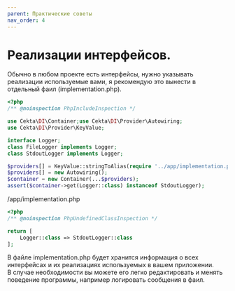 ```yaml
---
parent: Практические советы
nav_order: 4
---
```


# Реализации интерфейсов.

Обычно в любом проекте есть интерфейсы, нужно указывать реализации используемые вами, я рекомендую это вынести в 
отдельный фаил (implementation.php).

```php
<?php
/** @noinspection PhpIncludeInspection */

use Cekta\DI\Container;use Cekta\DI\Provider\Autowiring;
use Cekta\DI\Provider\KeyValue;

interface Logger;
class FileLogger implements Logger;
class StdoutLogger implements Logger;

$providers[] = KeyValue::stringToAlias(require '../app/implementation.php');
$providers[] = new Autowiring();
$container = new Container(...$providers);
assert($container->get(Logger::class) instanceof StdoutLogger);
```

/app/implementation.php
```php
<?php
/** @noinspection PhpUndefinedClassInspection */

return [
    Logger::class => StdoutLogger::class
];
```

В файле implementation.php будет хранится информация о всех интерфейсах и их реализациях используемых в вашем 
приложении.  
В случае необходимости вы можете его легко редактировать и менять поведение программы, например логировать сообщения в 
фаил.
